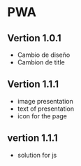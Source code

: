 # PWA

## Vertion 1.0.1

- Cambio de diseño
- Cambion de title

## Vertion 1.1.1

- image presentation
- text of presentation
- icon for the page

## vertion 1.1.1

- solution for js